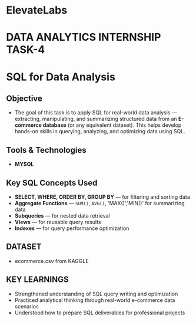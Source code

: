 # ElevateLabs
# DATA ANALYTICS INTERNSHIP TASK-4
#  SQL for Data Analysis

## Objective
* The goal of this task is to apply SQL for real-world data analysis — extracting, manipulating, and summarizing structured data from an **E-commerce database** (or any equivalent dataset). This helps develop hands-on skills in querying, analyzing, and optimizing data using SQL.

## Tools & Technologies
* **MYSQL**

## Key SQL Concepts Used
* **SELECT, WHERE, ORDER BY, GROUP BY** — for filtering and sorting data
* **Aggregate Functions** — `SUM()`, `AVG()`, 'MAX()','MIN()' for summarizing data
* **Subqueries** — for nested data retrieval
* **Views** — for reusable query results
* **Indexes** — for query performance optimization

## DATASET
* ecommerce.csv from KAGGLE

## KEY LEARNINGS
* Strengthened understanding of SQL query writing and optimization
* Practiced analytical thinking through real-world e-commerce data scenarios
* Understood how to prepare SQL deliverables for professional projects
